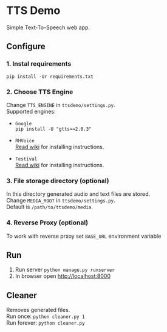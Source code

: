 # TTS Demo
Simple Text-To-Speech web app.

## Configure
### 1. Instal requirements
`pip install -Ur requirements.txt`

### 2. Choose TTS Engine
Change `TTS_ENGINE` in `ttsdemo/settings.py`.  
Supported engines:
* `Google`  
  `pip install -U "gtts==2.0.3"`
* `RHVoice`  
  [Read wiki](https://cordelianew.university.innopolis.ru/wiki/doku.php?id=rhvoice) for installing instructions.

* `Festival`  
  [Read wiki](https://cordelianew.university.innopolis.ru/wiki/doku.php?id=festival_tts) for installing instructions.

### 3. File storage directory (optional)
In this directory generated audio and text files are stored.  
Change `MEDIA_ROOT` in `ttsdemo/settings.py`.  
Default is `/path/to/ttsdemo/media`. 

### 4. Reverse Proxy (optional)
To work with reverse prxoy set `BASE_URL` environment variable

## Run
1. Run server `python manage.py runserver`
2. In browser open [http://localhost:8000](http://localhost:8000)

## Cleaner
Removes generated files.  
Run once: `python cleaner.py 1`  
Run forever: `python cleaner.py`
